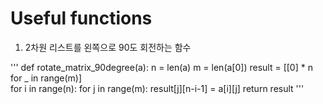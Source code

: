# Useful functions 

1. 2차원 리스트를 왼쪽으로 90도 회전하는 함수

'''
def rotate_matrix_90degree(a):
    n = len(a)
    m = len(a[0])
    result = [[0] * n for _ in range(m)]      
    for i in range(n):
        for j in range(m):
            result[j][n-i-1] = a[i][j]
    return result
'''
